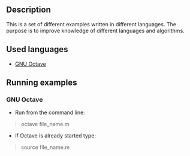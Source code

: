 ## Description

This is a set of different examples written in different languages. The purpose is to improve knowledge of different languages and algorithms.

## Used languages

* [GNU Octave]

## Running examples

### GNU Octave
* Run from the command line:
> octave file_name.m

* If Octave is already started type:
> source file_name.m

[GNU Octave]:http://www.gnu.org/software/octave/doc/interpreter/index.html
